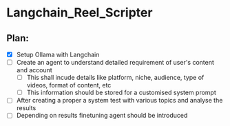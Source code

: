 # Langchain_Reel_Scripter

## Plan:
- [x] Setup Ollama with Langchain
- [ ] Create an agent to understand detailed requirement of user's content and account
  - [ ] This shall incude details like platform, niche, audience, type of videos, format of content, etc
  - [ ] This information should be stored for a customised system prompt
- [ ] After creating a proper a system test with various topics and analyse the results
- [ ] Depending on results finetuning agent should be introduced
